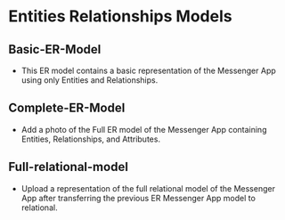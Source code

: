 # Entities Relationships Models 

## Basic-ER-Model
- This ER model contains a basic representation of the Messenger App using only Entities and Relationships.

## Complete-ER-Model
- Add a photo of the Full ER model of the Messenger App containing Entities, Relationships, and Attributes.

## Full-relational-model
- Upload a representation of the full relational model of the Messenger App after transferring the previous ER Messenger App model to relational.

